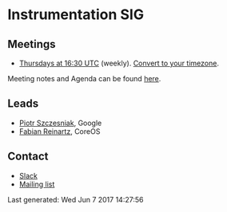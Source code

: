 <!---
This is an autogenerated file!

Please do not edit this file directly, but instead make changes to the
sigs.yaml file in the project root.

To understand how this file is generated, see generator/README.md.
-->
# Instrumentation SIG


## Meetings
* [Thursdays at 16:30 UTC](https://zoom.us/j/5342565819) (weekly). [Convert to your timezone](http://www.thetimezoneconverter.com/?t=16:30&tz=UTC).

Meeting notes and Agenda can be found [here](https://docs.google.com/document/d/1gWuAATtlmI7XJILXd31nA4kMq6U9u63L70382Y3xcbM/edit).

## Leads
* [Piotr Szczesniak](https://github.com/piosz), Google
* [Fabian Reinartz](https://github.com/fabxc), CoreOS

## Contact
* [Slack](https://kubernetes.slack.com/messages/sig-instrumentation)
* [Mailing list](https://groups.google.com/forum/#!forum/kubernetes-sig-instrumentation)

<!-- BEGIN CUSTOM CONTENT -->

<!-- END CUSTOM CONTENT -->

Last generated:  Wed Jun 7 2017 14:27:56